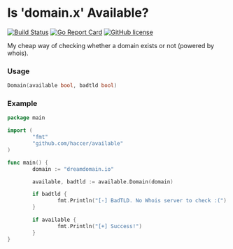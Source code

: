 # Is 'domain.x' Available?

[![Build Status](https://api.travis-ci.org/haccer/available.svg?branch=master)](https://travis-ci.org/haccer/available) [![Go Report Card](https://goreportcard.com/badge/github.com/haccer/available)](https://goreportcard.com/report/github.com/haccer/available) [![GitHub license](https://img.shields.io/github/license/haccer/available.svg)](https://github.com/haccer/available/blob/master/LICENSE)

My cheap way of checking whether a domain exists or not (powered by whois).

### Usage
```Go
Domain(available bool, badtld bool)
```

### Example

```Go
package main

import (
        "fmt"
        "github.com/haccer/available"
)

func main() {
        domain := "dreamdomain.io"

        available, badtld := available.Domain(domain)

        if badtld {
                fmt.Println("[-] BadTLD. No Whois server to check :(")
        }

        if available {
                fmt.Println("[+] Success!")
        }
}
```
